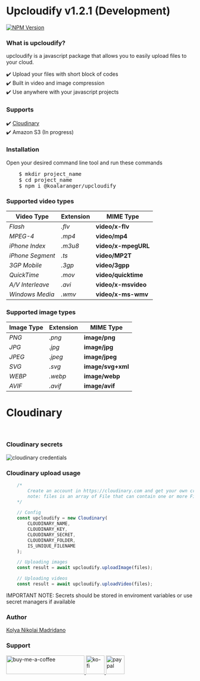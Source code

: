 # Upcloudify v1.2.1 (Development)

[![NPM Version][npm-image]][npm-url]

<h3>What is upcloudify?</h3>
<p>upcloudify is a javascript package that allows you to easily upload files to your cloud. </p>
✔️ Upload your files with short block of codes <br />
✔️ Built in video and image compression <br />
✔️ Use anywhere with your javascript projects <br />

<h3>Supports</h3>
✔️ <a href="https://cloudinary.com" target="blank">Cloudinary</a><br />
✔️ Amazon S3 (In progress) <br />

<h3>Installation</h3>
<p>Open your desired command line tool and run these commands</p>
<pre>
    $ mkdir project_name
    $ cd project_name
    $ npm i @koalaranger/upcloudify
</pre>

<h3>Supported video types</h3>

Video Type | Extension | MIME Type
--- | --- | ---
*Flash* | *.flv* | **video/x-flv**
*MPEG-4* | *.mp4* | **video/mp4**
*iPhone Index* | *.m3u8* | **video/x-mpegURL**
*iPhone Segment* | *.ts* | **video/MP2T**
*3GP Mobile* | *.3gp* | **video/3gpp**
*QuickTime* | *.mov* | **video/quicktime**
*A/V Interleave* | *.avi* | **video/x-msvideo**
*Windows Media* | *.wmv* | **video/x-ms-wmv**

<h3>Supported image types</h3>

Image Type | Extension | MIME Type
--- | --- | ---
*PNG* | *.png* | **image/png**
*JPG* | *.jpg* | **image/jpg**
*JPEG* | *.jpeg* | **image/jpeg**
*SVG* | *.svg* | **image/svg+xml**
*WEBP* | *.webp* | **image/webp**
*AVIF* | *.avif* | **image/avif**

<h1>Cloudinary</h1>

<br/>

<h3>Cloudinary secrets</h3>

![cloudinary credentials](https://res.cloudinary.com/diigkcc6g/image/upload/v1669528054/tempsnip_ijvb9w.png)

<h3>Cloudinary upload usage</h3>

```jsx
    /*
        Create an account in https://cloudinary.com and get your own credentials
        note: files is an array of File that can contain one or more File
    */

    // Config
    const upcloudify = new Cloudinary(
        CLOUDINARY_NAME,
        CLOUDINARY_KEY,
        CLOUDINARY_SECRET,
        CLOUDINARY_FOLDER,
        IS_UNIQUE_FILENAME
    );

    // Uploading images
    const result = await upcloudify.uploadImage(files);

    // Uploading videos
    const result = await upcloudify.uploadVideo(files);
```
<p>IMPORTANT NOTE: Secrets should be stored in enviroment variables or use secret managers if available</p>

<h3>Author</h3>
<a href="https://www.facebook.com/kloya.kamisato">
    Kolya Nikolai Madridano
</a>


<h3 align="left">Support</h3>
<a href="https://www.buymeacoffee.com/koalaa">
    <img src="https://cdn.buymeacoffee.com/buttons/v2/default-yellow.png" height="50" width="210" alt="buy-me-a-coffee" />
</a>

<a href="https://ko-fi.com/kolyamadridano">
    <img src="https://uploads-ssl.webflow.com/5c14e387dab576fe667689cf/5cbed8a4cf61eceb26012821_SupportMe_red.png" height="50" alt="ko-fi" />
</a>

<a href="https://paypal.me/koolamadridano">
    <img src="https://assets.stickpng.com/images/580b57fcd9996e24bc43c530.png" height="50"  alt="paypal" />
</a>


[npm-image]: https://img.shields.io/npm/v/serve-favicon.svg
[npm-url]: https://www.npmjs.com/package/@koalaranger/upcloudify
